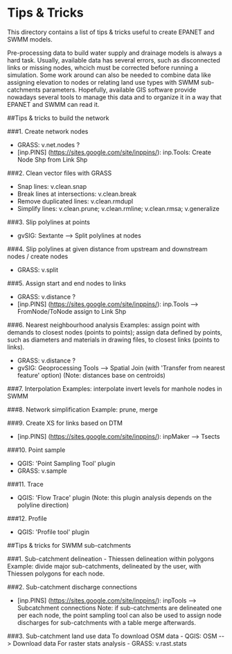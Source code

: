 Tips & Tricks
==============

This directory contains a list of tips & tricks useful to create EPANET and SWMM models. 

Pre-processing data to build water supply and drainage models is always a hard task. Usually, available data has several errors, such as disconnected links or missing nodes, whcich must be corrected before running a simulation. Some work around can also be needed to combine data like assigning elevation to nodes or relating land use types with SWMM sub-catchments parameters. Hopefully, available GIS software provide nowadays several tools to manage this data and to organize it in a way that EPANET and SWMM can read it.


##Tips & tricks to build the network

###1. Create network nodes
- GRASS: v.net.nodes ?
- [inp.PINS] (https://sites.google.com/site/inppins/): inp.Tools: Create Node Shp from Link Shp

###2. Clean vector files with GRASS
- Snap lines: v.clean.snap
- Break lines at intersections: v.clean.break
- Remove duplicated lines: v.clean.rmdupl
- Simplify lines: v.clean.prune; v.clean.rmline; v.clean.rmsa; v.generalize

###3. Slip polylines at points
- gvSIG: Sextante --> Split polylines at nodes

###4. Slip polylines at given distance from upstream and downstream nodes / create nodes
- GRASS: v.split

###5. Assign start and end nodes to links
- GRASS: v.distance ?
- [inp.PINS] (https://sites.google.com/site/inppins/): inp.Tools --> FromNode/ToNode assign to Link Shp

###6. Nearest neighbourhood analysis
Examples: assign point with demands to closest nodes (points to points); assign data defined by points, such as diameters and materials in drawing files, to closest links (points to links).
- GRASS: v.distance ?
- gvSIG: Geoprocessing Tools --> Spatial Join (with 'Transfer from nearest feature' option) (Note: distances base on centroids)

###7. Interpolation
Examples: interpolate invert levels for manhole nodes in SWMM

###8. Network simplification
Example: prune, merge

###9. Create XS for links based on DTM
- [inp.PINS] (https://sites.google.com/site/inppins/): inpMaker --> Tsects

###10. Point sample
- QGIS: 'Point Sampling Tool' plugin
- GRASS: v.sample

###11. Trace 
- QGIS: 'Flow Trace' plugin (Note: this plugin analysis depends on the polyline direction)

###12. Profile 
- QGIS: 'Profile tool' plugin


##Tips & tricks for SWMM sub-catchments

###1. Sub-catchment delineation - Thiessen delineation within polygons
Example: divide major sub-catchments, delineated by the user, with Thiessen polygons for each node.

###2. Sub-catchment discharge connections
- [inp.PINS] (https://sites.google.com/site/inppins/): inpTools --> Subcatchment connections
Note: if sub-catchments are delineated one per each node, the point sampling tool can also be used to assign node discharges for sub-catchments with a table merge afterwards.

###3. Sub-catchment land use data
To download OSM data - QGIS: OSM --> Download data
For raster stats analysis - GRASS: v.rast.stats
